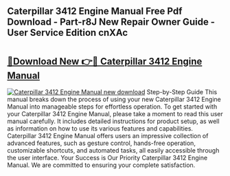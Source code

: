 ## Caterpillar 3412 Engine Manual Free Pdf Download - Part-r8J New Repair Owner Guide - User Service Edition cnXAc

# <h2><a href="http://bc61980.oget.top/?id=Caterpillar+3412+Engine+Manual">🔗Download New 👉🔴 Caterpillar 3412 Engine Manual</a></h2>

[![Caterpillar 3412 Engine Manual new download](https://i.imgur.com/5g1atiW.png)](http://bc61980.oget.top/?id=Caterpillar+3412+Engine+Manual)
Step-by-Step Guide This manual breaks down the process of using your new Caterpillar 3412 Engine Manual into manageable steps for effortless operation. To get started with your Caterpillar 3412 Engine Manual, please take a moment to read this user manual carefully. It includes detailed instructions for product setup, as well as information on how to use its various features and capabilities. Caterpillar 3412 Engine Manual offers users an impressive collection of advanced features, such as gesture control, hands-free operation, customizable shortcuts, and automated tasks, all easily accessible through the user interface. Your Success is Our Priority Caterpillar 3412 Engine Manual. We are committed to ensuring your complete satisfaction.
